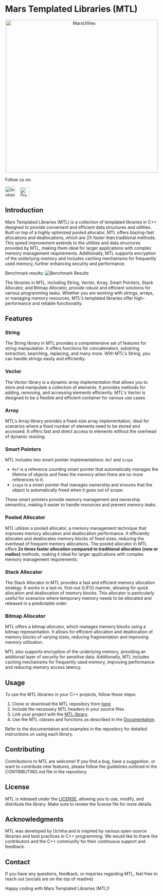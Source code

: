 # Mars Templated Libraries (MTL)

<p align="center"><img width="500" alt="MarsUtilies" src="https://github.com/VikramSGIT/MTL/assets/49726816/957269aa-20fd-4aa8-9a82-d7b2e06ae8d1"></p>

Follow us on:

 [<img src="https://cdn.cdnlogo.com/logos/i/4/instagram.svg" height="33" alt="Instagram">](https://instagram.com/uchiha_coder?igshid=NGExMmI2YTkyZg==)
 &nbsp;&nbsp;
[<img src="https://assets-global.website-files.com/6257adef93867e50d84d30e2/636e0a6a49cf127bf92de1e2_icon_clyde_blurple_RGB.png" height="30" alt="Discord">](https://discord.gg/xTdkh8cv)

## Introduction

Mars Templated Libraries (MTL) is a collection of templated libraries in C++ designed to provide convenient and efficient data structures and utilities. Built on top of a highly optimized pooled allocator, MTL offers blazing-fast allocations and deallocations, which are 2X faster than traditional methods. This speed improvement extends to the utilities and data structures provided by MTL, making them ideal for larger applications with complex memory management requirements. Additionally, MTL supports encryption of the underlying memory and includes caching mechanisms for frequently used memory, further enhancing security and performance.

Benchmark results:
![Benchmark Results](https://github.com/VikramSGIT/MTL/assets/49726816/f3b0bc13-c810-4ab5-860a-11f1943734d9)

The libraries in MTL, including String, Vector, Array, Smart Pointers, Stack Allocator, and Bitmap Allocator, provide robust and efficient solutions for various programming tasks. Whether you are working with strings, arrays, or managing memory resources, MTL's templated libraries offer high-performance and reliable functionality.

## Features

### String

The String library in MTL provides a comprehensive set of features for string manipulation. It offers functions for concatenation, substring extraction, searching, replacing, and many more. With MTL's String, you can handle strings easily and efficiently.

### Vector

The Vector library is a dynamic array implementation that allows you to store and manipulate a collection of elements. It provides methods for adding, removing, and accessing elements efficiently. MTL's Vector is designed to be a flexible and efficient container for various use cases.

### Array

MTL's Array library provides a fixed-size array implementation, ideal for scenarios where a fixed number of elements need to be stored and accessed. It offers fast and direct access to elements without the overhead of dynamic resizing.

### Smart Pointers

MTL includes two smart pointer implementations: `Ref` and `Scope`

- `Ref` is a reference counting smart pointer that automatically manages the lifetime of objects and frees the memory when there are no more references to it.
- `Scope` is a smart pointer that manages ownership and ensures that the object is automatically freed when it goes out of scope.

These smart pointers provide memory management and ownership semantics, making it easier to handle resources and prevent memory leaks.

### Pooled Allocator

MTL utilizes a pooled allocator, a memory management technique that improves memory allocation and deallocation performance. It efficiently allocates and deallocates memory blocks of fixed sizes, reducing the overhead of frequent memory allocations. The pooled allocator in MTL offers **2x times faster allocation compared to traditional allocation (new or malloc)** methods, making it ideal for larger applications with complex memory management requirements.

### Stack Allocator

The Stack Allocator in MTL provides a fast and efficient memory allocation strategy. It works in a last-in, first-out (LIFO) manner, allowing for quick allocation and deallocation of memory blocks. This allocator is particularly useful for scenarios where temporary memory needs to be allocated and released in a predictable order.

### Bitmap Allocator

MTL offers a bitmap allocator, which manages memory blocks using a bitmap representation. It allows for efficient allocation and deallocation of memory blocks of varying sizes, reducing fragmentation and improving memory utilization.

MTL also supports encryption of the underlying memory, providing an additional layer of security for sensitive data. Additionally, MTL includes caching mechanisms for frequently used memory, improving performance and reducing memory access latency.

## Usage

To use the MTL libraries in your C++ projects, follow these steps:

1. Clone or download the MTL repository from [here](https://github.com/VikramSGIT/MTL).
2. Include the necessary MTL headers in your source files.
3. Link your project with the [MTL library](https://github.com/VikramSGIT/MTL/releases/tag/Release).
4. Use the MTL classes and functions as described in the [Documentation]().

Refer to the documentation and examples in the repository for detailed instructions on using each library.

## Contributing

Contributions to MTL are welcome! If you find a bug, have a suggestion, or want to contribute new features, please follow the guidelines outlined in the CONTRIBUTING.md file in the repository.

## License

MTL is released under the [LICENSE](https://github.com/VikramSGIT/MTL/blob/master/LICENSE), allowing you to use, modify, and distribute the library. Make sure to review the license file for more details.

## Acknowledgments

MTL was developed by Uchiha and is inspired by various open-source libraries and best practices in C++ programming. We would like to thank the contributors and the C++ community for their continuous support and feedback.

## Contact

If you have any questions, feedback, or inquiries regarding MTL, feel free to reach out (socials are on the top of readme)


Happy coding with Mars Templated Libraries (MTL)!
